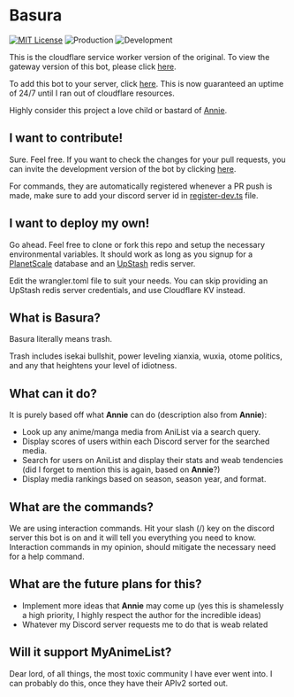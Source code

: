 # Basura

[![MIT License](https://img.shields.io/badge/License-MIT-green.svg)](https://choosealicense.com/licenses/mit/)
![Production](https://github.com/gavenda/basura-cloudflare-worker/actions/workflows/ci.yml/badge.svg)
![Development](https://github.com/gavenda/basura-cloudflare-worker/actions/workflows/pr.yml/badge.svg)

This is the cloudflare service worker version of the original. To view the gateway version of this bot,
please click [here](https://github.com/gavenda/studio-helper/tree/main/bot/basura).

To add this bot to your server, click [here](https://discord.com/api/oauth2/authorize?client_id=870014073197170799&permissions=536870912&scope=applications.commands%20bot).
This is now guaranteed an uptime of 24/7 until I ran out of cloudflare resources.

Highly consider this project a love child or bastard of [Annie](https://github.com/AlexanderColen/Annie-May-Discord-Bot).

## I want to contribute!

Sure. Feel free. If you want to check the changes for your pull requests, you can invite the development
version of the bot by clicking [here](https://discord.com/oauth2/authorize?client_id=911875737999527956&scope=applications.commands).

For commands, they are automatically registered whenever a PR push is made, make sure to add
your discord server id in [register-dev.ts](src/register-dev.ts) file.

## I want to deploy my own!

Go ahead. Feel free to clone or fork this repo and setup the necessary environmental variables. It should work as long as you signup
for a [PlanetScale](https://planetscale.com/) database and an [UpStash](https://upstash.com/) redis server.

Edit the wrangler.toml file to suit your needs. You can skip providing an UpStash redis server credentials, and use Cloudflare KV instead.

## What is Basura?

Basura literally means trash.

Trash includes isekai bullshit, power leveling xianxia, wuxia, otome politics,
and any that heightens your level of idiotness.

## What can it do?

It is purely based off what **Annie** can do (description also from **Annie**):

- Look up any anime/manga media from AniList via a search query.
- Display scores of users within each Discord server for the searched media.
- Search for users on AniList and display their stats and weab tendencies (did I forget to mention this is again, based
  on **Annie**?)
- Display media rankings based on season, season year, and format.

## What are the commands?

We are using interaction commands. Hit your slash (/) key on the discord server this bot is on and it will tell you
everything you need to know.
Interaction commands in my opinion, should mitigate the necessary need for a help command.

## What are the future plans for this?

- Implement more ideas that **Annie** may come up (yes this is shamelessly a high priority, I highly respect the author
  for the incredible ideas)
- Whatever my Discord server requests me to do that is weab related

## Will it support MyAnimeList?

Dear lord, of all things, the most toxic community I have ever went into. I can probably do this, once they have their
APIv2 sorted out.
